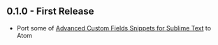 ## 0.1.0 - First Release
* Port some of [Advanced Custom Fields Snippets for Sublime Text](https://github.com/iamhexcoder/acf_snippets) to Atom
